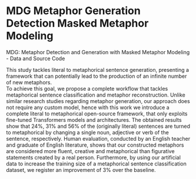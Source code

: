 # MDG Metaphor Generation Detection Masked Metaphor Modeling
MDG: Metaphor Detection and Generation with Masked Metaphor Modeling - Data and Source Code

This study tackles literal to metaphorical sentence generation, presenting a framework that can potentially lead to the production of an infinite number of new metaphors.  
To achieve this goal, we propose a complete workflow that tackles metaphorical sentence classification and metaphor reconstruction.
Unlike similar research studies regarding metaphor generation, our approach does not require any custom model, hence with this work we introduce a complete literal to metaphorical open-source framework, that only exploits fine-tuned Transformers models and architectures.
The obtained results show that 24\%, 31\% and 56\% of the (originally literal) sentences are turned to metaphorical by changing a single noun, adjective or verb of the sentence, respectively.
Human evaluation, conducted by an English teacher and graduate of English literature, shows that our constructed metaphors are considered more fluent, creative and metaphorical than figurative statements created by a real person.
Furthermore, by using our artificial data to increase the training size of a metaphorical sentence classification dataset, we register an improvement of 3\% over the baseline.

